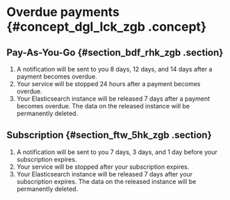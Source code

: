 # Overdue payments {#concept_dgl_lck_zgb .concept}

## Pay-As-You-Go {#section_bdf_rhk_zgb .section}

1.  A notification will be sent to you 8 days, 12 days, and 14 days after a payment becomes overdue.
2.  Your service will be stopped 24 hours after a payment becomes overdue.
3.  Your Elasticsearch instance will be released 7 days after a payment becomes overdue. The data on the released instance will be permanently deleted.

## Subscription {#section_ftw_5hk_zgb .section}

1.  A notification will be sent to you 7 days, 3 days, and 1 day before your subscription expires.
2.  Your service will be stopped after your subscription expires.
3.  Your Elasticsearch instance will be released 7 days after your subscription expires. The data on the released instance will be permanently deleted.

